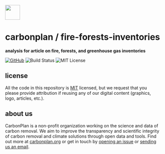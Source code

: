 <img
  src='https://carbonplan-assets.s3.amazonaws.com/monogram/dark-small.png'
  height='48'
/>

# carbonplan / fire-forests-inventories

**analysis for article on fire, forests, and greenhouse gas inventories**

[![GitHub][github-badge]][github]
![Build Status][]
![MIT License][]

[github]: https://github.com/carbonplan/fire-forests-inventories
[github-badge]: https://flat.badgen.net/badge/-/github?icon=github&label
[build status]: https://flat.badgen.net/github/checks/carbonplan/fire-forests-inventories
[mit license]: https://flat.badgen.net/badge/license/MIT/blue

## license

All the code in this repository is [MIT](https://choosealicense.com/licenses/mit/) licensed, but we request that you please provide attribution if reusing any of our digital content (graphics, logo, articles, etc.).

## about us

CarbonPlan is a non-profit organization working on the science and data of carbon removal. We aim to improve the transparency and scientific integrity of carbon removal and climate solutions through open data and tools. Find out more at [carbonplan.org](https://carbonplan.org/) or get in touch by [opening an issue](https://github.com/carbonplan/fire-forests-inventories/issues/new) or [sending us an email](mailto:hello@carbonplan.org).
